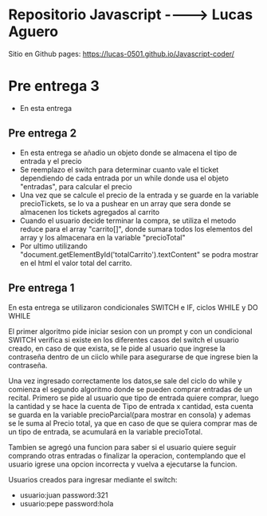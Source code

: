 # Repositorio Javascript ----> Lucas Aguero
Sitio en Github pages: https://lucas-0501.github.io/Javascript-coder/

# Pre entrega 3
* En esta entrega 

## Pre entrega 2 
* En esta entrega se añadio un objeto donde se almacena el tipo de entrada y el precio
* Se reemplazo el switch para determinar cuanto vale el ticket dependiendo de cada entrada por un while donde usa el objeto "entradas", para calcular el precio
* Una vez que se calcule el precio de la entrada y se guarde en la variable precioTickets, se lo va a pushear en un array que sera donde se almacenen los tickets agregados al carrito
* Cuando el usuario decide terminar la compra, se utiliza el metodo reduce para el array "carrito[]", donde sumara todos los elementos del array y los almacenara en la variable "precioTotal"
* Por ultimo utilizando "document.getElementById('totalCarrito').textContent" se podra mostrar en el html el valor total del carrito.


## Pre entrega 1
En esta entrega se utilizaron condicionales SWITCH e IF, ciclos WHILE y DO WHILE

El primer algoritmo pide iniciar sesion con un prompt y con un condicional SWITCH verifica si existe en los diferentes casos del switch el usuario creado, en caso de que exista, se le pide al usuario que ingrese la contraseña dentro de un ciiclo while para asegurarse de que ingrese bien la contraseña.

Una vez ingresado correctamente los datos,se sale del ciclo do while y comienza el segundo algoritmo donde se pueden comprar entradas de un recital. Primero se pide al usuario que tipo de entrada quiere comprar, luego la cantidad y se hace la cuenta de 
Tipo de entrada x cantidad, esta cuenta se guarda en la variable precioParcial(para mostrar en consola) y ademas se le suma al Precio total, ya que en caso de que se quiera comprar mas de un tipo de entrada, se acumulará en la variable precioTotal.

Tambien se agregó una funcion para saber si el usuario quiere seguir comprando otras entradas o finalizar la operacion, contemplando que el usuario igrese una opcion incorrecta y vuelva a ejecutarse la funcion.


Usuarios creados para ingresar mediante el switch:
* usuario:juan password:321
* usuario:pepe password:hola
 